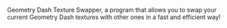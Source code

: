 Geometry Dash Texture Swapper, a program that allows you to swap your current Geometry Dash textures with other ones in a fast and efficient way!
